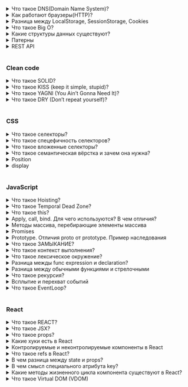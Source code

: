 <details>
  <summary>Что такое DNS(Domain Name System)?</summary>
  <br>
  <p>Это глобальное распределенное хранилище ключей и значений. Сервера по всему миру могут предоставить вам значение по
    ключу, а если им неизвестен ключ, то они попросят помощи у другого сервера.</p>
  <p>Вы или ваш браузер запрашивает значение для ключа www.example.com, и получает в ответ 1.2.3.4.</p>
  <p><i>Источник: <a href='https://habr.com/ru/post/303446/'>habr.com</a></i></p>
</details>

<details>
  <summary>Как работают браузеры(HTTP)?</summary>

  Работа браузера в основном состоит из:
  - Разрешение DNS
  - HTTP-обмен
  - Рендеринг
  - Сброс и повтор
  ### Разрешение DNS
  Этот процесс помогает браузеру узнать, к какому серверу он должен подключиться, когда пользователь вводит URL.
    Браузер связывается с DNS-сервером и обнаруживает, что google.com соответствует набору цифр 216.58.207.110 —
    IP-адресу, к которому может подключиться браузер.
  ### HTTP-обмен
  Как только браузер определит, какой сервер будет обслуживать наш запрос, он установит с ним TCP-соединение и начнет
    HTTP-обмен.
  HTTP — это просто название самого популярного протокола для общения в сети, и браузеры в основном выбирают HTTP при общении с серверами. HTTP-обмен подразумевает, что клиент (наш браузер) отправляет запрос, а сервер присылает ответ.
  ### Рендеринг
  В теле ответа сервер включает представление запрашиваемого документа в соответствии с заголовком Content-Type. В нашем случае тип содержимого был установлен на text/html, поэтому мы ожидаем HTML-разметку в ответе — и именно ее мы и находим в теле документа.
  Это как раз тот момент, где браузер действительно проявляет свои способности. Он считывает и анализирует HTML-код, загружает дополнительные ресурсы, включенные в разметку (например, там могут быть указаны для подгрузки JavaScript-файлы или CSS-документы) и представляет их пользователю как можно скорее.

  Источник: [habr.com](https://habr.com/ru/company/edison/blog/432870/)
</details>

<details>
  <summary>Разница между LocalStorage, SessionStorage, Cookies</summary>
  <br>
  <span>Local Storage (локальное хранилище)</span>
  <ul>
    <li>Хранит данные бессрочно.</li>
    <li>Очищается только с помощью JavaScript или очистки кэша браузера.</li>
    <li>Хранит данные объёмом до 5 МБ, это самый большой объём из трёх вариантов хранилища.</li>
    <li>Не поддерживается старыми браузерами, например, IE 7 и ниже.</li>
    <li>Работает по правилу ограничения домена (same origin policy). То есть сохранённые данные доступны только для
      одного источника.</li>
  </ul>
  <br>
  <span>Session Storage (сессионное хранилище)</span>
  <ul>
    <li>Хранит данные, пока продолжается текущая сессия. Когда пользователь закрывает браузер, данные становятся
      недоступными.</li>
    <li>Используется контекст браузера верхнего уровня, поэтому каждая вкладка браузера хранит уникальные данные.</li>
    <li>Объём данных больше чем в Cookie.</li>
    <li>Не поддерживается старыми браузерами, например, IE 7 и ниже.</li>
  </ul>
  <br>
  <span>Cookie</span>
  <ul>
    <li>Хранит данные, которые можно передавать на сервер через заголовки.</li>
    <li>Локальное и сессионное хранилище доступны только на клиентской стороне.</li>
    <li>Срок хранения устанавливается при создании cookie.</li>
    <li>Объём данных не превышает 4 Кбайт.</li>
    <li>Cookie могут быть защищёнными, в этом случае их содержимое нельзя получить на стороне клиента. Это важно для
      аутентификации при хранении пользовательских токенов.</li>
  </ul>
  <p><i>Источник: <a
        href='https://ru.hexlet.io/blog/posts/lokalnoe-hranilische-vs-sessionnoe-hranilische-vs-cookie'>hexlet.io</a></i>
  </p>
</details>

<details>
  <summary>Что такое Big O?</summary>

Big O нотация нужна для описания сложности алгоритмов. Для этого используется понятие времени.

- O(1)

```javascript
const nums = [1, 2, 3, 4, 5];
const firstNumber = nums[0];
```

O(1) можно прочитать как «сложность порядка 1» (order 1), или «алгоритм выполняется за постоянное/константное время» (constant time).

- O(n)

```javascript
const nums = [1, 2, 3, 4, 5];
let sum = 0;
for (let num of nums) {
  sum += num;
}
```

Используя Big O нотацию: O(n), или «сложность порядка n (order n)». Так же такой тип алгоритмов называют «линейными» или что алгоритм «линейно масштабируется».

- O(n^2)

```javascript
const hasDuplicates = function (num) {
  //loop the list, our O(n) op
  for (let i = 0; i < nums.length; i++) {
    const thisNum = nums[i];
    //loop the list again, the O(n^2) op
    for (let j = 0; j < nums.length; j++) {
      //make sure we're not checking same number
      if (j !== i) {
        const otherNum = nums[j];
        //if there's an equal value, return
        if (otherNum === thisNum) return true;
      }
    }
  }
  //if we're here, no dups
  return false;
};
const nums = [1, 2, 3, 4, 5, 5];
hasDuplicates(nums); //true
```

Мы уже знаем что итерирование массива это O(n). У нас есть вложенный цикл, для каждого элемента мы еще раз итерируем — т.е. O(n^2) или «сложность порядка n квадрат».

Мышление в терминах Big O:

- Получение элемента коллекции это O(1). Будь то получение по индексу в массиве, или по ключу в словаре в нотации Big O это будет O(1)
- Перебор коллекции это O(n)
- Вложенные циклы по той же коллекции это O(n^2)
- Разделяй и властвуй (Divide and Conquer) всегда O(log n)
- Итерации которые используют Divide and Conquer это O(n log n)
</details>

<details>
  <summary>Какие структуры данных существуют?</summary>

Простыми словами, структура данных – это контейнер, который хранит информацию в определенном виде.

## Стек (вызовов) (Stack)

Стек следует принципу LIFO (Last In First Out — последним вошел, первым вышел).

## Очередь (кью) (Queue)

Очередь напоминает стек. Разница состоит в том, что очередь следует принципу FIFO (First In First Out — первым вошел, первым вышел). Когда вы стоите в очереди, первый в ней всегда будет первым.

    Порядок очередности (приоритет).
    Очередь имеет продвинутую версию. Присвойте каждому элементу приоритет, и элементы будут отсортированы соответствующим образом.

## Связный список (связанный, список узлов и ссылок или указателей) (Linked List)

Буквально, связный список — это цепочечная структура данных, где каждый узел состоит из двух частей: данных узла и указателя на следующий узел. Связный список и условный массив являются линейными структурами данных с сериализованным хранилищем. Отличия состоят в следующем:

<table>
  <tbody>
    <tr>
      <th>Критерий</th>
      <th>Массив</th>
      <th>Список</th>
    </tr>
    <tr>
      <td>Выделение памяти</td>
      <td>Статическое, происходит последовательно во время компиляции </td>
      <td>Динамическое, происходит асинхронно во время запуска (выполнения)</td>
    </tr>
    <tr>
      <td>Получение элементов</td>
      <td>Поиск по индексу, высокая скорость</td>
      <td>Поиск по всем узлам очереди, скорость менее высокая</td>
    </tr>
    <tr>
      <td>Добавление/удаление элементов</td>
      <td>В связи с последовательным и статическим распределением памяти скорость ниже</td>
      <td>В связи с динамическим распределением памяти скорость выше</td>
    </tr>
    <tr>
      <td>Структура</td>
      <td>Одно или несколько направлений</td>
      <td>Однонаправленный, двунаправленный или циклический</td>
    </tr>
  </tbody>
</table>

## Коллекция (значений) (Set)
Коллекция (множество) — одна из основных концепций математики: набор хорошо определенных и обособленных объектов. ES6 представил коллекцию, которая имеет некоторое сходство с массивом. Тем не менее, коллекция не допускает включения повторяющихся элементов и не содержит индексов.
## Хеш-таблица (таблица кэширования) (Hash Table)
Хеш-таблица — это структура данных, которая строится по принципу ключ-значение. Из-за высокой скорости поиска значений по ключам, она используется в таких структурах, как Map, Dictionary и Object. Как показано на рисунке, хеш-таблица имеет hash function, преобразующую ключи в список номеров, которые используются как имена (значения) ключей. Время поиска значения по ключу может достигать O(1). Одинаковые ключи должны возвращать одинаковые значения — в этом суть функции хэширования.
## Дерево (Tree)
Древовидная структура — это многослойная (многоуровневая) структура. Это также нелинейная структура, в отличие от массива, стека и очереди. Данная структура очень эффективна в части добавления и поиска элементов. 
## Граф (график) (Graph)
Граф, также известный как сеть (Network), представляет собой коллекцию связанных между собой узлов. Бывает два вида графов — ориентированный и неориентированный, в зависимости от того, имеют ли ссылки направление. Графы используются повсеместно, например, для расчета наилучшего маршрута в навигационных приложениях или для формирования списка рекомендаций в социальных сетях.
Графы могут быть представлены в виде списка или матрицы.
</details>

<details>
  <summary>Патерны</summary>

  Патерны проектирования — проверенный способ для решения проблем.
  
  Порождающие шаблоны (Creational): создание новых объектов.
  - Фабрика (Factory)
  - Синглтон(Singletion)

  Структурные шаблоны(Structural): упорядочивают объекты.
  - Model-View-Сontroller (MVC)
  - Model-View-ViewModel (MVVM):
    MVVM has four main blocks:
      - The View — UI слой где пользователи взаимодействуют с ним,
      - The ViewController — имеет доступ к ViewModel и обрабатывает ввод пользователя,
      - The ViewModel — имеет доступ к модели и обрабатывает бизнес-логику,
      - The Model — источник данных приложения
  - Декоратор(Decorator): расширяет функциональность
  - Фасад (Façade): используйте для создания простого интерфейса (абстрагирует функциональность, как например jQuery).

  Поведенческие (Behavioral): позволяет объектам наблюдать за объектами и быть оповещенными об изменениях.
  - Наблюдатель(Observer)
  - Посредник(Mediator): один объект контролирует сообщение между объектами, поэтому объекты не сообщаются друг с другом на прямую.
  - Команда(Command): инкапсулирует вызов метода в один объект.
</details>

<details>
  <summary>REST API</summary>
  
  REST API позволяет использовать для общения между программами протокол HTTP (зашифрованная версия — HTTPS), с помощью которого мы получаем и отправляем большую часть информации в интернете.

  В API-системе четыре классических метода:
  1. GET — метод чтения информации. GET-запросы всегда только возвращают данные с сервера, и никогда их не меняют и не удаляют. В бухгалтерском приложении GET /invoices вы открываете список всех счетов.
  2. POST — создание новых записей. В нашем приложении POST /invoices используется, когда вы создаете новый счет на оплату.
  3. PUT — редактирование записей. Например, PUT /invoices вы исправляете номер счета, сумму или корректируете реквизиты.
  4. DELETE — удаление записей. В нашем приложении DELETE /invoices удаляет старые счета, которые контрагенты уже оплатили.
  </details>
<br>


### Clean code

<details>
  <summary>Что такое SOLID?</summary>
  
  - Single responsibility (принцип единственной ответственности)
    обозначает, что каждый объект должен иметь одну обязанность и эта обязанность должна быть полностью инкапсулирована в класс. Все его сервисы должны быть направлены исключительно на обеспечение этой обязанности.

  - Open-closed (принцип открытости / закрытости)
    программные сущности (классы, модули, функции и т. п.) должны быть открыты для расширения, но закрыты для изменения. Это означает, что эти сущности могут менять свое поведение без изменения их исходного кода.
    
  - Принцип подстановки Барбары Лисков (Liskov substitution principle / LSP)
    Наследующий класс должен дополнять, а не замещать поведение базового класса.

  - Принцип разделения интерфейса (interface segregation principle / ISP)
    слишком «толстые» интерфейсы необходимо разделять на более маленькие и специфические, чтобы клиенты маленьких интерфейсов знали только о методах, которые необходимы им в работе. В итоге, при изменении метода интерфейса не должны меняться клиенты, которые этот метод не используют.
    
  - Принцип инверсии зависимостей (dependency inversion principle / DIP)
    модули верхних уровней не должны зависеть от модулей нижних уровней, а оба типа модулей должны зависеть от абстракций; сами абстракции не должны зависеть от деталей, а вот детали должны зависеть от абстракций.
    
    Например, мы реализуем хранение документов в веб-приложении. На первый взгляд, кажется логичным добавить зависимость от модулей работы с файловой системой непосредственно в класс, отвечающий за высокоуровневую работу с этими документами. Но в перспективе такая зависимость может создать проблемы — например, нам потребуется хранить данные не только на диске, но и в облаке. Если зависимость внедрена от реализации, то мы столкнёмся с необходимостью её переработки. Если же зависимость выведена на уровень абстракции (интерфейса), то нам будет достаточно реализовать функционал работы с облаком, соответствующий ранее созданному интерфейсу работы с файлами.

  Источник: [web-creator.ru](https://web-creator.ru/articles/solid)
</details>

<details>
  <summary>Что такое KISS (keep it simple, stupid)?</summary>

  KISS — это принцип проектирования и программирования, при котором простота системы декларируется в качестве основной цели или ценности. 

  В программировании следование принципу KISS можно описать так:

  - не имеет смысла беспредельно увеличивать уровень абстракции, надо уметь вовремя остановиться;
  - бессмысленно закладывать в проект избыточные функции «про запас», которые может быть когда-нибудь кому-либо понадобятся (тут скорее правильнее подход согласно принципу YAGNI);
  - не стоит подключать огромную библиотеку, если вам от неё нужна лишь пара функций;
  - декомпозиция чего-то сложного на простые составляющие — это архитектурно верный подход (тут KISS перекликается с DRY);
  - абсолютная математическая точность или предельная детализация нужны не всегда — большинство систем создаются не для запуска космических шаттлов, данные можно и нужно обрабатывать с той точностью, которая достаточна для качественного решения задачи, а детализацию выдавать в нужном пользователю объёме, а не в максимально возможном объёме.

  Источник: [web-creator.ru](https://web-creator.ru/articles/kiss)
</details>

<details>
  <summary>Что такое YAGNI (You Ain’t Gonna Need It)?</summary>

  Если упрощенно, то следование данному принципу заключается в том, что возможности, которые не описаны в требованиях к системе, просто не должны реализовываться.

  Источник: [web-creator.ru](https://web-creator.ru/articles/yagni)
</details>

<details>
  <summary>Что такое DRY (Don’t repeat yourself)?</summary>

  Не повторяйте написанный код!

  Источник: [web-creator.ru](https://web-creator.ru/articles/yagni)
</details>
<br>

### CSS

<details>
  <summary>Что такое селекторы?</summary>
  <br>
  <p>Селектор определяет, к какому элементу применять то или иное CSS-правило.</p>
  <span>Основных видов селекторов всего несколько:</span>
  <ul>
    <li>* – любые элементы.</li>
    <li>div – элементы с таким тегом.</li>
    <li>#id – элемент с данным id.</li>
    <li>.class – элементы с таким классом.</li>
    <li>[name="value"] – селекторы на атрибут</li>
    <li>:visited – «псевдоклассы», остальные разные условия на элемент</li>
  </ul>
  <br>
  <p><i>Источник: <a href='https://learn.javascript.ru/css-selectors'>javascript.ru</a></i></p>
</details>

<details>
  <summary>Что такое спецефичность селекторов?</summary>
  <br>
  <p>Специфичность - это способ, с помощью которого браузеры определяют, какие значения свойств CSS наиболее
    соответствуют элементу и, следовательно, будут применены.</p>
  <span>Спецефичность селекторов:</span>
  <table>
    <tbody>
      <tr>
        <td>Селектор тега:</td>
        <td>1</td>
      </tr>
      <tr>
        <td>Селектор класса:</td>
        <td>10</td>
      </tr>
      <tr>
        <td>Селектор ID:</td>
        <td>100</td>
      </tr>
      <tr>
        <td>Inline-стиль:</td>
        <td>1000</td>
      </tr>
    </tbody>
  </table>
  <p><i>Источник: <a href='https://developer.mozilla.org/ru/docs/Web/CSS/Specificity'>developer.mozilla.org</a></i></p>
</details>

<details>
  <summary>Что такое вложенные селекторы?</summary>
  <br>
  <p>В HTML можно вписать одни теги в другие. В CSS мы можем выбирать те теги, которые вложены в какой-либо тег. Для
    этого используется конструкция вложенных селекторов (A B). Например, мы можем задать стили для всех em, которые
    находятся в тегах div.</p>
  <code>
    #example em {
      color: #cc4d4d;
    }
  </code>
  <p><i>Источник: <a href='https://developer.mozilla.org/ru/docs/Web/CSS/Specificity'>developer.mozilla.org</a></i></p>
</details>

<details>
  <summary>Что такое семантическая вёрстка и зачем она нужна?</summary>
  <br>
  <ul>
    <li>Чтобы сделать сайт доступным. Зрячие пользователи могут без проблем с первого взгляда понять, где какая часть
      страницы находится — где заголовок, списки или изображения. Для незрячих или плохо видящих основной инструмент для
      просмотра сайтов не браузер, который отрисовывает страницу, а скринридер, который читает текст со страницы вслух.
    </li>
    <li>Чтобы сайт был выше в поисковиках. Наличие семантической разметки страниц помогает поисковым ботам лучше
      понимать, что находится на странице, и в зависимости от этого ранжировать сайты в поисковой выдаче.</li>
    <li>Tags: article, section, aside, nav, header, main, footer, h1-h6, ul...</li>
</details>

<details>
  <summary>Position</summary>
  <ul>
    <li>
      <span>static</span>
      <p>static ещё называют не позиционированным(отпозиционированы статически, то есть никак).</p>>
    </li>
    <li>
      <span>relative</span>
      <p>Относительное позиционирование сдвигает элемент относительно его обычного положения.</p>>
    </li>
    <li>
      <span>absolute</span>
      <p>Абсолютное позиционирование делает две вещи: Элемент исчезает с того места, где он должен быть и позиционируется заново и Координаты top/bottom/left/right для нового местоположения отсчитываются от ближайшего позиционированного родителя.</p>>
    </li>
    <li>
      <span>fixed</span>
      <p>Позиционирует объект точно так же, как absolute, но относительно window.</p>>
      <p>Когда страницу прокручивают, фиксированный элемент остаётся на своём месте и не прокручивается вместе со страницей.</p>
    </li>
    <li>
      <span>sticky </span>
      <p>sticky может перемещаться только в пределах контейнера, в котором находится.</p>>
    </li>
  </ul>
</details>

<details>
  <summary>display</summary>
  <ul>
    <li>
      <span>none</span>
      <p>Элемент не показывается, вообще. Как будто его и нет.</p>
    </li>
    <li>
      <span>block</span>
      <p>Блочные элементы располагаются один над другим, вертикально (если нет особых свойств позиционирования, например float).</p>
      <p>Блок стремится расшириться на всю доступную ширину. Можно указать ширину и высоту явно.</p>
    </li>
    <li>
      <span>inline</span>
      <p>Блочные элементы располагаются один над другим, вертикально (если нет особых свойств позиционирования, например float).
      </p>
      <p>Блок стремится расшириться на всю доступную ширину. Можно указать ширину и высоту явно.</p>
    </li>
    <li>
      <span>inline-block</span>
      <p>Это значение – означает элемент, который продолжает находиться в строке (inline), но при этом может иметь важные свойства блока.</p>
    </li>
    <li>
      <span>table-*</span>
      <p>Современные браузеры (IE8+) позволяют описывать таблицу любыми элементами, если поставить им соответствующие значения display.</p>
    </li>
    <li>
      <span>flex</span>
    </li>
    <li>
      <span>grid</span>
    </li>
  </ul>
</details>
<br>

### JavaScript

<details>
  <summary>Что такое Hoisting?</summary>
  <br>
  <p>Поднятие или hoisting — это механизм в JavaScript, в котором переменные и объявления функций, передвигаются вверх своей области видимости перед тем, как код будет выполнен.</p>
  <p>JavaScript сначала объявляет, а уже затем инициализирует наши переменные.</p>
  <ul>
    <li>
      <span>var</span>
      <p>Областью видимости переменной, объявленной через var, является её настоящий контекст выполнения.</p>

  ```javascript
    console.log(hoist); // Вывод: undefined
    var hoist = 'The variable has been hoisted.';
    function hoist() {
      console.log(message);
      message='Hoisting is all the rage!'
    }
    hoist(); // Вывод: undefined
  ```
  </li>
  <li>
    <span>let</span>
    <p>Переменные объявленные через let заключены в область видимости блока, а не функции.</p>
    <p>Вкратце, это просто говорит о том, что область видимости переменной привязана к блоку, в котором она объявлена, а не к функции в которой она объявлена.</p>
  
  ```javascript
    console.log(hoist); // Вывод: ReferenceError: hoist is not defined
    ...
    let hoist = 'The variable has been hoisted.';
  ```
  </li>
  <li>
    <span>const</span>
    <p>Const была представлена в es6 для того, чтобы можно было сделать неизменные переменные.</p>
  </li>
  <p>Переменные объявленные с let и const остаются неинициализированными в начале выполнения, в то время как переменные объявленные с var инициализируются со значением undefined.</p>
  <br>
  <b>Поднятие функций</b>
  <span>Объявленные функции</span>
  <p>Такие функции полностью поднимаются вверх кода.</p>

  ```javascript
    hoisted(); // Вывод: "This function has been hoisted."
    function hoisted() {
      console.log('This function has been hoisted.');
    };
  ```
  <p>Функциональные выражения, однако, не поднимаются.</p>
  <code>

  ```javascript
  expression(); //Вывод: "TypeError: expression is not a function
  var expression = function() {
    console.log('Will this work?');
  };
  ```

  </code>
  <p>1. Используя es5 переменную var, попытки использования необъявленных переменных приведут к тому, что переменной будет назначено значение undefined при «поднятии».</p>
  <p>2. Используя переменные es6 let и const, использование переменных приведет к Reference Error, потому что переменная останется неинициализированной при выполнении.</p>
  <p><i>Источник: <a href='https://medium.com/@stasonmars/%D1%80%D0%B0%D0%B7%D0%B1%D0%B8%D1%80%D0%B0%D0%B5%D0%BC%D1%81%D1%8F-%D1%81-%D0%BF%D0%BE%D0%B4%D0%BD%D1%8F%D1%82%D0%B8%D0%B5%D0%BC-hoisting-%D0%B2-javascript-7d2d27bc51f1'>medium.com</a></i></p>
</details>

<details>
  <summary>Что такое Temporal Dead Zone?</summary>

  Термин, описывающий состояние, в котором переменные недоступны.
  
</details>

<details>
  <br>
  <summary>Что такое this?</summary>
  <p>This — это ключевое слово, используемое в JavaScript, которое имеет особое значение, зависящее от контекста в котором оно применяется.</p>
  <h3>Ситуации, когда this указывает на объект window</h3>
  <p>Если вы попытаетесь обратиться к ключевому слову this в глобальной области видимости, оно будет привязано к глобальному контексту, то есть — к объекту window в браузере.</p>
  <h3>Использование this внутри объекта</h3>
  <p>Когда this используется внутри объекта, это ключевое слово ссылается на сам объект. Рассмотрим пример. Предположим, вы создали объект dog с методами и обратились в одном из его методов к this. Когда this используется внутри этого метода, это ключевое слово олицетворяет объект dog.</p>
  <h3>This и вложенные объекты</h3>
  <p>Применение this во вложенных объектах может создать некоторую путаницу. В подобных ситуациях стоит помнить о том, что ключевое слово this относиться к тому объекту, в методе которого оно используется. </p>
  <h3>Особенности стрелочных функций</h3>
  <p>Стрелочные функции ведут себя не так, как обычные функции. Вспомните: при обращении к this в методе объекта, этому ключевому слову соответствует объект, которому принадлежит метод. Однако это не относится к стрелочным функциям. Вместо этого, this в таких функциях относится к глобальному контексту (к объекту window).</p>
  <p><i>Источник: <a href='https://habr.com/ru/company/ruvds/blog/419371/'>habr.com</a></i></p>
</details>

<details>
<summary>Apply, call, bind. Для чего используются? В чем отличия?</summary>

- _call_

Метод call() вызывает функцию с указанным значением this и индивидуально предоставленными аргументами. Вы можете присваивать различные объекты this при вызове существующей функции. this ссылается на текущий объект, вызвавший объект. С помощью call вы можете написать метод один раз, а затем наследовать его в других объектах, без необходимости переписывать метод для каждого нового объекта.

```javascript
function showFullName() {
  alert(this.firstName + " " + this.lastName);
}

const user = {
  firstName: "Василий",
  lastName: "Петров",
};

// функция вызовется с this=user
showFullName.call(user); // "Василий Петров"
```

- _apply_

Метод apply() вызывает функцию с указанным значением this и аргументами, предоставленными в виде массива (либо массивоподобного объекта). Вы можете присваивать различные объекты this при вызове существующей функции. this ссылается на текущий объект, вызывающий объект. С помощью apply() вы можете написать метод один раз, а затем наследовать его в других объектах без необходимости переписывать метод для каждого нового объекта.

```javascript
//эти две строчки сработают одинаково:
showFullName.call(user, "firstName", "surname");
showFullName.apply(user, ["firstName", "surname"]);
```

```javascript
var arr = [];
arr.push(1);
arr.push(5);
arr.push(2);

// получить максимум из элементов arr
alert(Math.max.apply(null, arr)); // 5
```

Преимущество apply() перед call() отчётливо видно, когда мы формируем массив аргументов динамически.

- _bind_

Метод bind() создаёт новую функцию, которая при вызове устанавливает в качестве контекста выполнения this предоставленное значение. В метод также передаётся набор аргументов, которые будут установлены перед переданными в привязанную функцию аргументами при её вызове.

```javascript
// Пример потери контекста
var user = {
  firstName: "Вася",
  sayHi: function () {
    alert(this.firstName);
  },
};

setTimeout(user.sayHi, 1000); // undefined (не Вася!)
```

```javascript
// привязка контекста
var user = {
  firstName: "Вася",
  sayHi: function () {
    alert(this.firstName);
  },
};

setTimeout(user.sayHi.bind(user), 1000); // Вася
```

Вызов bind часто используют для привязки функции к контексту, чтобы затем присвоить её в обычную переменную и вызывать уже без явного указания объекта.

- фундаментальное различие между этими методами заключается в том, что функция call() принимает список аргументов, в то время, как функция apply() - одиночный массив аргументов. Методы call/apply вызывают функцию с заданным контекстом и аргументами. А bind не вызывает функцию. Он только возвращает «обёртку», которую мы можем вызвать позже, и которая передаст вызов в исходную функцию, с привязанным контекстом.

Подробнее:

https://learn.javascript.ru/call-apply

https://learn.javascript.ru/bind

</details>

<details>
  <summary>Методы массива, перебирающие элементы массива</summary>

- _forEach_
  Метод «Array.prototype.forEach(callback[, thisArg])» используется для перебора массива.
  Он для каждого элемента массива вызывает функцию callback.
  Этой функции он передаёт три параметра callback(item, i, arr):

item – очередной элемент массива.

i – его номер.

arr – массив, который перебирается.

Например:

```javascript
let arr = ["Яблоко", "Апельсин", "Груша"];

arr.forEach(function (item, i, arr) {
  alert(i + ": " + item + " (массив:" + arr + ")");
});
```

Второй, необязательный аргумент forEach позволяет указать контекст this для callback.
Метод forEach ничего не возвращает, его используют только для перебора, как более «элегантный» вариант, чем обычный цикл for.

- _filter_
  Метод «Array.prototype.filter(callback[, thisArg])» используется для фильтрации массива через функцию.
  Он создаёт новый массив, в который войдут только те элементы arr, для которых вызов callback(item, i, arr) возвратит true.

Например:

```javascript
let arr = [1, -1, 2, -2, 3];

let positiveArr = arr.filter(function (number) {
  return number > 0;
});

alert(positiveArr); // 1,2,3
```

- _map_
  Метод «Array.prototype.map(callback[, thisArg])» используется для трансформации массива.
  Он создаёт новый массив, который будет состоять из результатов вызова callback(item, i, arr) для каждого элемента arr.

Например:

```javascript
let names = ["HTML", "CSS", "JavaScript"];

let nameLengths = names.map(function (name) {
  return name.length;
});

// получили массив с длинами
alert(nameLengths); // 4,3,10
```

- _every/some_

Эти методы используются для проверки массива.

Метод «Array.prototype.every(callback[, thisArg])» возвращает true, если вызов callback вернёт true для каждого элемента arr.
Метод «Array.prototype.some(callback[, thisArg])» возвращает true, если вызов callback вернёт true для какого-нибудь элемента arr.

```javascript
let arr = [1, -1, 2, -2, 3];

function isPositive(number) {
  return number > 0;
}

alert(arr.every(isPositive)); // false, не все положительные
alert(arr.some(isPositive)); // true, есть хоть одно положительное
```

- _reduce/reduceRight_

Метод «Array.prototype.reduce(callback[, initialValue])» используется для последовательной обработки каждого элемента массива с сохранением промежуточного результата.
Метод reduce используется для вычисления на основе массива какого-либо единого значения, иначе говорят «для свёртки массива». Чуть далее мы разберём пример для вычисления суммы.
Он применяет функцию callback по очереди к каждому элементу массива слева направо, сохраняя при этом промежуточный результат.

Аргументы функции callback(previousValue, currentItem, index, arr):

previousValue – последний результат вызова функции, он же «промежуточный результат».
currentItem – текущий элемент массива, элементы перебираются по очереди слева-направо.

index – номер текущего элемента.

arr – обрабатываемый массив.

Кроме callback, методу можно передать «начальное значение» – аргумент initialValue. Если он есть, то на первом вызове значение previousValue будет равно initialValue, а если у reduce нет второго аргумента, то оно равно первому элементу массива, а перебор начинается со второго.

Пример:

```javascript
let arr = [1, 2, 3, 4, 5];

// для каждого элемента массива запустить функцию,
// промежуточный результат передавать первым аргументом далее
let result = arr.reduce(function (sum, current) {
  return sum + current;
}, 0);

alert(result); // 15
```

При первом запуске sum – исходное значение, с которого начинаются вычисления, равно нулю (второй аргумент reduce).
Сначала анонимная функция вызывается с этим начальным значением и первым элементом массива, результат запоминается и передаётся в следующий вызов, уже со вторым аргументом массива, затем новое значение участвует в вычислениях с третьим аргументом и так далее.

Подробнее:

https://learn.javascript.ru/array-iteration

https://developer.mozilla.org/ru/docs/Web/JavaScript/Reference/Global_Objects/Array/forEach

https://developer.mozilla.org/ru/docs/Web/JavaScript/Reference/Global_Objects/Array/filter

https://developer.mozilla.org/ru/docs/Web/JavaScript/Reference/Global_Objects/Array/map

https://developer.mozilla.org/ru/docs/Web/JavaScript/Reference/Global_Objects/Array/every

https://developer.mozilla.org/ru/docs/Web/JavaScript/Reference/Global_Objects/Array/some

https://developer.mozilla.org/ru/docs/Web/JavaScript/Reference/Global_Objects/Array/Reduce

</details>

<details>
  <summary>Promises</summary>

Для того чтобы поиграться с запросами, можно использовать открытый API http://jsonplaceholder.typicode.com/

Объект Promise (обещание) используется для отложенных и асинхронных вычислений. Promise может находиться в трёх состояниях:

- ожидание (pending): начальное состояние, не выполнено и не отклонено.
- выполнено (fulfilled): операция завершена успешно.
- отклонено (rejected): операция завершена с ошибкой.

```javascript
// Создаётся объект promise
let promise = new Promise((resolve, reject) => {
  setTimeout(() => {
    // переведёт промис в состояние fulfilled с результатом "result"
    resolve("result");
  }, 1000);
});

// promise.then навешивает обработчики на успешный результат или ошибку
promise.then(
  (result) => {
    // первая функция-обработчик - запустится при вызове resolve
    alert("Fulfilled: " + result); // result - аргумент resolve
  },
  (error) => {
    // вторая функция - запустится при вызове reject
    alert("Rejected: " + error); // error - аргумент reject
  }
);
```

https://learn.javascript.ru/promise
https://developer.mozilla.org/ru/docs/Web/JavaScript/Reference/Global_Objects/Promise

</details>

<details>
  <summary>Prototype. Отличия proto от prototype. Пример наследования</summary>
  
Объекты в JavaScript можно организовать в цепочки так, чтобы свойство, не найденное в одном объекте, автоматически искалось бы в другом.
Связующим звеном выступает специальное свойство __proto__.
Если один объект имеет специальную ссылку __proto__ на другой объект, то при чтении свойства из него, если свойство отсутствует в самом объекте, оно ищется в объекте __proto__.
```javascript
var animal = {
  eats: true
};
var rabbit = {
  jumps: true
};

rabbit.**proto** = animal;

// в rabbit можно найти оба свойства
console.log( rabbit.jumps ); // true
console.log( rabbit.eats ); // true
```
Объект, на который указывает ссылка __proto__, называется «прототипом». В данном случае получилось, что animal является прототипом для rabbit.
У объекта, который является __proto__, может быть свой __proto__, у того – свой, и так далее. При этом свойства будут искаться по цепочке.
__proto__ не работает в IE10.
К счастью, в JavaScript с древнейших времён существует альтернативный, встроенный в язык и полностью кросс-браузерный способ.
Чтобы новым объектам автоматически ставить прототип, конструктору ставится свойство prototype.
При создании объекта через new, в его прототип __proto__ записывается ссылка из prototype функции-конструктора.

Например, код ниже полностью аналогичен предыдущему, но работает всегда и везде:

```javascript
let animal = {
  eats: true
};

function Rabbit(name) {
  this.name = name;
}

Rabbit.prototype = animal;

let rabbit = new Rabbit("Кроль"); //  rabbit.__proto__ == animal

alert( rabbit.eats ); // true
```

Установка Rabbit.prototype = animal буквально говорит интерпретатору следующее: "При создании объекта через new Rabbit запиши ему **proto** = animal".
Свойство prototype имеет смысл только у конструктора
Свойство с именем prototype можно указать на любом объекте, но особый смысл оно имеет, лишь если назначено функции-конструктору.
Само по себе, без вызова оператора new, оно вообще ничего не делает, его единственное назначение – указывать **proto** для новых объектов.

Пример наследования:

```javascript
// 1. Конструктор Animal
function Animal(name) {
  this.name = name;
  this.speed = 0;
}

// 1.1. Методы -- в прототип

Animal.prototype.stop = function () {
  this.speed = 0;
  alert(this.name + " стоит");
};

Animal.prototype.run = function (speed) {
  this.speed += speed;
  alert(this.name + " бежит, скорость " + this.speed);
};

// 2. Конструктор Rabbit
function Rabbit(name) {
  this.name = name;
  this.speed = 0;
  1;
}

// 2.1. Наследование
Rabbit.prototype = Object.create(Animal.prototype);
Rabbit.prototype.constructor = Rabbit;

// 2.2. Методы Rabbit
Rabbit.prototype.jump = function () {
  this.speed++;
  alert(this.name + " прыгает, скорость " + this.speed);
};
```

Подробнее:

http://learn.javascript.ru/class-inheritance

http://learn.javascript.ru/prototype

http://learn.javascript.ru/new-prototype

</details>

<details>
  <summary>Что такое ЗАМЫКАНИЕ?</summary>
  <br>
  <p>Замыкание это функция у которой есть доступ к своей внешней функции по области видимости, даже после того, как внешняя функция прекратилась. Это говорит о том, что замыкание может запоминать и получать доступ к переменным, и аргументам своей внешней функции, даже после того, как та прекратит выполнение.</p>
  <code>

    function getCounter() {
      let counter = 0;
      return function() {
        return counter++;
      }
    }
    let count = getCounter();
    console.log(count());  // 0
    console.log(count());  // 1
    console.log(count());  // 2

  </code>
  <p>Мы храним анонимную внутреннюю функцию, возвращенную функцией getCounter в переменной count. Так как функция сount теперь замыкание, она может получать доступ к переменной counter в функции getCounter, даже после того, как та завершится.</p>
  <p>Но обратите внимание, что значение counter не сбрасывается до 0 при каждом вызове count, как вроде бы она должна делать.
  </p>
  <p>Так происходит, потому что при каждом вызове count(), создаётся новая область видимости, но есть только одна область видимости, созданная для getCounter, так как переменная counter объявлена в области видимости getCounter(), она увеличится при каждом вызове функции count, вместо того, чтобы сброситься до 0.</p>
  <p><i>Источник: <a href='https://medium.com/@stasonmars/%D0%BF%D0%BE%D0%BD%D0%B8%D0%BC%D0%B0%D0%B5%D0%BC-%D0%B7%D0%B0%D0%BC%D1%8B%D0%BA%D0%B0%D0%BD%D0%B8%D1%8F-%D0%B2-javascript-%D1%80%D0%B0%D0%B7-%D0%B8-%D0%BD%D0%B0%D0%B2%D1%81%D0%B5%D0%B3%D0%B4%D0%B0-c211805b6898'>medium.com</a></i></p>
</details>

<details>
  <summary>Что такое контекст выполнения?</summary>
  <br>
  <p>Это абстрактная среда, в которой JavaScript код оценивается и выполняется. Когда выполняется “глобальный” код, он выполняется внутри глобального контекста выполнения, а код функции выполняется внутри контекста выполнения функции.</p>
  <img src="https://miro.medium.com/max/875/1*huMb5-_MmM8zkFVnchsjbg.png" alt="">
  <p>Во время выполнения этого кода, движок JavaScript создаёт глобальный контекст вызова, для того, чтобы выполнить глобальный код и когда он доходит до вызова функции first(), он создаёт новый контекст выполнения для этой функции и ставит её на вершину стека вызовов.</p>
  <p>Когда функция first() завершится, её стек выполнения удалится и начнется выполнение кода ниже. Так что оставшийся код в глобальной области видимости будет выполнен.</p>
  <p><i>Источник: <a href='https://medium.com/@stasonmars/%D0%BF%D0%BE%D0%BD%D0%B8%D0%BC%D0%B0%D0%B5%D0%BC-%D0%B7%D0%B0%D0%BC%D1%8B%D0%BA%D0%B0%D0%BD%D0%B8%D1%8F-%D0%B2-javascript-%D1%80%D0%B0%D0%B7-%D0%B8-%D0%BD%D0%B0%D0%B2%D1%81%D0%B5%D0%B3%D0%B4%D0%B0-c211805b6898'>medium.com</a></i></p>
</details>

<details>
  <summary>Что такое лексическое окружение?</summary>
  <br>
  <p>Каждый раз, когда движок JavaScript создаёт контекст выполнения, чтобы выполнить функцию или глобальный код, он также создаёт новое лексическое окружение, чтобы хранить переменную определенную в этой функции во время её выполнения.
  </p>
  <p>Лексическое окружение это структура данных, которая хранит информацию по идентификаторам переменных. Тут идентификатор обозначает имя переменных/функций, а переменная настоящий объект[включая тип функции] или примитивное значение.</p>
  <span>У лексического окружения есть два компонента: (1) запись в окружении и (2) отсылка к внешнему окружению.</span>
  <ul>
    <li>Запись в окружении(environment record) это место хранятся объявления переменной или функции.</li>
    <li>Отсылка к внешнему окружению (reference to the outer environment) означает то, что у него есть доступ к внешнему (родительскому) лексическому окружению. Этот компонент самый важный для понимания того, как работают замыкания.</li>
  </ul>
  <p><b>Обратите внимание</b> — когда функция выполняется, её контекст выполнения удаляется из стека, но её лексическое окружение может или не может быть удалено из памяти, в зависимости от того, ссылается ли на это лексическое окружение другое лексическое окружение.</p>
  <p><i>Источник: <a href='https://medium.com/@stasonmars/%D0%BF%D0%BE%D0%BD%D0%B8%D0%BC%D0%B0%D0%B5%D0%BC-%D0%B7%D0%B0%D0%BC%D1%8B%D0%BA%D0%B0%D0%BD%D0%B8%D1%8F-%D0%B2-javascript-%D1%80%D0%B0%D0%B7-%D0%B8-%D0%BD%D0%B0%D0%B2%D1%81%D0%B5%D0%B3%D0%B4%D0%B0-c211805b6898'>medium.com</a></i></p>
</details>

<details>
  <summary>Разница межды func expression и declaration?</summary>
  <p>Function Declaration - функция, объявленная в основном потоке кода.</p>
  <p>Function Expression - объявление функции в контексте какого-либо выражения, например присваивания.</p>

```javascript
    // Function Declaration
    sayHi("Вася"); // Привет, Вася

    function sayHi(name) {
      console.log( "Привет, " + name );
    }

    // Function Expression
    sayHi("Вася"); // ошибка!

    var sayHi = function(name) {
      console.log( "Привет, " + name );
    }
```

  <p>Основное отличие между ними: функции, объявленные как Function Declaration, создаются интерпретатором до выполнения кода.</p>
  <p>Это из-за того, что JavaScript перед запуском кода ищет в нём Function Declaration (их легко найти: они не являются частью выражений и начинаются со слова function) и обрабатывает их. А Function Expression создаются в процессе выполнения выражения, в котором созданы, в данном случае – функция будет создана при операции присваивания sayHi = function...</p>
</details>

<details>
  <summary>Разница между обычными функциями и стрелочными</summary>
  <br>
  <ul>
    <li>
      <h3>this</h3>
      <p>Обыкновенные функции</p>
      <p>Внутри обыкновенной функции значение this динамическое (в зависимости от контекста исполнения).</p>
      <p>Динамический контекст означает, что значение this зависит от того как была вызвана функция. В JS существует 4е способа как ты можешь вызвать функцию.</p>
      <ul>
        <li>Во время обычного выполнения значение this эквивалентно глобальному объекту window.</li>
        <li>Во время выполнения функции объекта значением this является объект, у которого был вызван метод.</li>
        <li>Косвенный вызов используя myFunc.call(thisVal, arg1, ..., argN) или myFunc.apply(thisVal, [arg1, ..., argN]), значение this эквивалентно первому аргументу.</li>
        <li>Вызов с помощью конструктора используя ключевое слово new, значение this эквивалентно новосозданной сущности.</li>
      </ul>
      <p>Стрелочные функции</p>
      <p>Не имеет значения как она была вызвана, значение this внутри стрелочной функции всегда эквивалентно значения this внешней функции. Функция не создает собственный контекст исполнения, она использует внешний.</p>
    </li>
    <li>
      <h3>Конструкторы</h3>
      <p>Обыкновенные функции</p>
      <p>Обычная функция может легко создавать объекты, через конструктор new.</p>
      <p>Стрелочные функции</p>
      <p>Как следствие того, что стрелочные функции не имеют собственного this они не могут быть использованы для создания объектов.Если ты попытаешься вызвать стрелочную функцию с использованием ключевого слова new, JS кинет TypeError.</p>
    </li>
    <li>
      <h3>Объект arguments</h3>
      <p>Обыкновенные функции</p>
      <p>Внутри тела обыкновенной функции, существует специальный массив arguments содержащий список аргументов с которым функция была вызвана.</p>
      <code>

        function myFunction() {
          console.log(arguments);
        }

        myFunction('a', 'b'); // { 0: 'a', 1: 'b'}

  </code>
      <p>Стрелочные функции</p>
      <p>В стрелочных функциях отсутствует специальное слово arguments.Опять, точно так же, как и со значение this массив arguments для стрелочных функций будет браться из внешней функции.</p>
      <code>

        function myRegularFunction() {
          const myArrowFunction = () => {
            console.log(arguments);
          }
          myArrowFunction('c', 'd');
        }

        myRegularFunction('a', 'b'); // { 0: 'a', 1: 'b' }

  </code>
    </li>
    <li>
      <h3>Неявный return</h3>
      <p>Обыкновенные функции</p>
      <p>Только использование выражения return возвращает результат выполнения функции.</p>
      <p>Стрелочные функции</p>
      <p>Если стрелочная функция содержит в теле одну инструкцию, и ты опустил фигурные скобки, тогда выражение будет возвращено автоматически.</p>
    </li>
    <li>
      <h3>Методы</h3>
      <p>Можно использовать стрелочные функции как методы, внутри класса.</p>
    </li>
  </ul>
  <p>Значение this внутри обыкновенной функции динамически зависит от контекста вызова. Собственный this внутри стрелочной функции отсутствует и она ссылается на this внешней функции. Массив arguments внутри обыкновенной функции содержит список аргументов функции. Стрелочная функция, не имеет массива arguments (но ты можешь использовать деструктуризацию, для иммитации аналога ...args).Если в стрелочной функции содержится одна инструкция, то ты можешь использовать неявный return, даже без использования ключевого слова return. Последнее в списке, но не по важности - ты можешь использовать синтаксис стрелочных функций для внутри класса. При этом в качестве this будет выступать объект класса.</p>
  <p><i>Источник: <a href='https://vc.ru/dev/133379-5-otlichiy-mezhdu-obychnymi-i-strelochnymi-funkciyami'>vc.ru</a></i></p>
</details>

<details>
  <summary>Что такое рекурсия?</summary>

Рекурсия – это термин в программировании, означающий вызов функцией самой себя. Рекурсивные функции могут быть использованы для элегантного решения определённых задач.

Когда функция вызывает саму себя, это называется шагом рекурсии. База рекурсии – это такие аргументы функции, которые делают задачу настолько простой, что решение не требует дальнейших вложенных вызовов.

Рассмотрим два способа её реализации.

Итеративный способ: цикл for:

```javascript
function pow(x, n) {
  let result = 1;

  // умножаем result на x n раз в цикле
  for (let i = 0; i < n; i++) {
    result *= x;
  }

  return result;
}

alert(pow(2, 3)); // 8
```

Рекурсивный способ: упрощение задачи и вызов функцией самой себя:

```javascript
function pow(x, n) {
  if (n == 1) {
    return x;
  } else {
    return x * pow(x, n - 1);
  }
}

alert(pow(2, 3)); // 8
```

</details>

<details>
  <summary>Всплытие и перехват событий</summary>

Основной принцип всплытия:

При наступлении события обработчики сначала срабатывают на самом вложенном элементе, затем на его родителе, затем выше и так далее, вверх по цепочке вложенности.

![](https://learn.javascript.ru/article/event-bubbling/event-order-bubbling.png)

Самый глубокий элемент, который вызывает событие, называется «целевым» или «исходным» элементом и доступен как `event.target`.

Для остановки всплытия нужно вызвать метод `event.stopPropagation()`.

`stopPropagation` препятствует продвижению события дальше, но на текущем элементе все обработчики отработают.

Для того, чтобы не только предотвратить всплытие, но и останавить обработку событий на текущем элементе используется метод `event.stopImmediatePropagation()`

В современном стандарте, кроме "всплытия" событий, предусмотрено ещё и "погружение" (или "захват").

![](https://mdn.mozillademos.org/files/14075/bubbling-capturing.png)

Откройте данный пример: 

[исходный код](https://github.com/mdn/learning-area/blob/master/javascript/building-blocks/events/show-video-box.html)

[пример](http://mdn.github.io/learning-area/javascript/building-blocks/events/show-video-box.html)

```javascript
video.onclick = function(e) {
  e.stopPropagation();
  video.play();
};
```
Подробнее:

[developer.mozilla.org](https://developer.mozilla.org/ru/docs/Learn/JavaScript/Building_blocks/%D0%A1%D0%BE%D0%B1%D1%8B%D1%82%D0%B8%D1%8F#%D0%92%D1%81%D0%BF%D0%BB%D1%8B%D1%82%D0%B8%D0%B5_%D0%B8_%D0%BF%D0%B5%D1%80%D0%B5%D1%85%D0%B2%D0%B0%D1%82_%D1%81%D0%BE%D0%B1%D1%8B%D1%82%D0%B8%D0%B9)

https://learn.javascript.ru/event-bubbling
</details>

<details>
  <summary>Что такое EventLoop?</summary>

  ![](https://joprblob.azureedge.net/site/blog/8e147efe-422d-42c3-bb51-61ca50d660dc/event.png)

</details>

<br>

### React

<details>
  <summary>Что такое REACT?</summary>

  React — это JavaScript-библиотека для создания пользовательских интерфейсов. Основывается на идее декларативного программирования(состоит в описании конечного результата).
</details>

<details>
  <summary>Что такое JSX?</summary>

JSX расшифровывается как Java Script XML.
Это просто расширение для JavaScript, которое позволяет писать код, подобный XML, для простоты и элегантности, а затем вы транспилируете JSX через babel или ts в чистые вызовы функций JavaScript с помощью React.createElement.

</details>

<details>
  <summary>Что такое props?</summary>

Сокращенно от Properties. Входящие свойства в компонент. Они только для чтения и
их нельзя менять. Всегда идут от родителя к ребенку.

</details>

<details>
  <summary>Какие хуки есть в React</summary>
    Хуки:
    
    - useState;
    - useEffect;
    - useContext;
    - useReducer;
    - useMemo;
    - useCallback;
    - useRef;
    - useLayoutEffect;

</details>


<details>
  <summary>Контролируемые и неконтролируемые компоненты в React</summary>

## Неуправляемые компоненты

Они запоминают всё, что вы печатали. Затем вы можете получить их значение, используя ref.
Например, в обработчике onClick:

```javascript
  class Form extends Component {
    handleSubmitClick = () => {
      const name = this._name.value;
      // do something with `name`
    }
    render() {
      return (
        <div>
          <input type="text" ref={input => this._name = input} />
          <button onClick={this.handleSubmitClick}>Sign up</button>
        </div>
      );
    }
  }
```

Другими словами, вам необходимо «вытащить» значения из поля, когда вам это нужно. Это можно сделать при отправке формы.

Это самый простой способ реализации форм. Конечно, должны быть веские основания для его использования, а именно: самые простейшие формы либо во время изучения React.
Однако этот способ не такой гибкий, поэтому давайте лучше посмотрим на управляемые компоненты.

## Управляемые компоненты

Управляемый компонент принимает свое текущее значение в качестве пропсов, а также коллбэк для изменения этого значения. Вы можете сказать, что это более “реактивный” способ управления компонентом, однако это не означает, что вы всегда должны использовать этот метод.

```javascript
class Form extends Component {
  constructor() {
    super();
    this.state = {
      name: '',
    };
  }

  handleNameChange = (event) => {
    this.setState({ name: event.target.value });
  };

  render() {
    return (
      <div>
        <input
          type="text"
          value={this.state.name}
          onChange={this.handleNameChange}
        />
      </div>
    );
  }
}
```

<img src='https://i.imgur.com/D5u8pqE.png'>

</details>

<details>
  <summary>Что такое refs в React?</summary>

Сокращенно от References. Специальный атрибут, позволяющий получить доступ до
конкретного DOM элемента
Нужен для:

- Вызова анимаций
- Для задания фокуса или выделения текста
- Взаимодействия со сторонними библиотеками

</details>

<details>
  <summary>В чем разница между state и props?</summary>

state - структура данных, необходимая для изменения и отслеживания
пользовательских действий

props - набор конфигурации, поступающий от родительского элемента. Их нельзя
изменять

</details>

<details>
  <summary>В чем смысл специального атрибута key?</summary>

Атрибут позволяет React понимать, какие именно элементы в списке были
модифицированы или удалены, что увеличивает производительность рендеринга.

Лучше всего использовать уникальные значения, такие как ID. Индексы использовать
не рекомендуется

</details>

<details>
  <summary>Какие методы жизненного цикла компонента существуют в React?</summary>
  
- render() — единственный обязательный метод в классовом компоненте.
При вызове он проверяет this.props и this.state и возвращает один из следующих вариантов: Элемент React, Массивы и фрагменты, Порталы, Строки и числа, Booleans или null

- constructor() - Конструктор компонента React вызывается до того, как компонент будет примонтирован. В начале конструктора необходимо вызывать super(props). Если это не сделать, this.props не будет определён. Это может привести к багам.
  Конструкторы в React обычно используют для двух целей: Инициализация внутреннего состояния через присвоение объекта this.state. Привязка обработчиков событий к экземпляру.
  Конструктор — единственное место, где можно напрямую изменять this.state. В остальных методах необходимо использовать this.setState().

- componentDidMount() - вызывается сразу после монтирования (то есть, вставки компонента в DOM). В этом методе должны происходить действия, которые требуют наличия DOM-узлов. Это хорошее место для создания сетевых запросов.
  Этот метод подходит для настройки подписок. Но не забудьте отписаться от них в componentWillUnmount().

- componentDidUpdate(prevProps, prevState, snapshot) - вызывается сразу после обновления. Не вызывается при первом рендере. Метод позволяет работать с DOM при обновлении компонента. Также он подходит для выполнения таких сетевых запросов, которые выполняются на основании результата сравнения текущих пропсов с предыдущими. Если пропсы не изменились, новый запрос может и не требоваться.

- componentWillUnmount() - вызывается непосредственно перед размонтированием и удалением компонента. В этом методе выполняется необходимый сброс: отмена таймеров, сетевых запросов и подписок, созданных в componentDidMount().

- shouldComponentUpdate(nextProps, nextState) - вызывается перед рендером, когда получает новые пропсы или состояние. Значение по умолчанию равно true. Этот метод нужен только для повышения производительности.. Но не опирайтесь на его возможность «предотвратить» рендер, это может привести к багам. Вместо этого используйте PureComponent, который позволяет не описывать поведение shouldComponentUpdate() вручную. PureComponent поверхностно сравнивает пропсы и состояние и позволяет не пропустить необходимое обновление.

- static getDerivedStateFromProps(props, state) - вызывается непосредственно перед вызовом метода render, как при начальном монтировании, так и при последующих обновлениях. Он должен вернуть объект для обновления состояния или null, чтобы ничего не обновлять.
  Этот метод существует для редких случаев, когда состояние зависит от изменений в пропсах.

- getSnapshotBeforeUpdate(prevProps, prevState) - вызывается прямо перед этапом «фиксирования» (например, перед добавлением в DOM). Он позволяет вашему компоненту брать некоторую информацию из DOM (например, положение прокрутки) перед её возможным изменением. Любое значение, возвращаемое этим методом жизненного цикла, будет передано как параметр componentDidUpdate().

- static getDerivedStateFromError(error) - Этот метод жизненного цикла вызывается после возникновения ошибки у компонента-потомка. Он получает ошибку в качестве параметра и возвращает значение для обновления состояния. getDerivedStateFromError() вызывается во время этапа «рендера». Поэтому здесь запрещены любые побочные эффекты, но их можно использовать в componentDidCatch().

- componentDidCatch(error, info) - Этот метод жизненного цикла вызывается после возникновения ошибки у компонента-потомка. Он получает два параметра: error — перехваченная ошибка, info — объект с ключом componentStack, содержащий информацию о компоненте, в котором произошла ошибка. Метод можно использовать для логирования ошибок.

<img src='https://camo.githubusercontent.com/5de529ff1ae2c01cbb863f8f49123384959b23f317e4a76f7bd58be8b08b7434/68747470733a2f2f63646e2d696d616765732d312e6d656469756d2e636f6d2f6d61782f313630302f312a6350777655685a726e423164745a6e6a4245665866412e706e67'>

</details>

<details>
  <summary>Что такое Virtual DOM (VDOM)</summary>

DOM расшифровывается как Document Object Model (объектная модель документа). Проще говоря, DOM — это представление пользовательского интерфейса (user interface, UI) в приложении. При каждом изменении UI, DOM также обновляется для отображения этих изменений. Частые манипуляции с DOM негативно влияют на производительность.

DOM представляет собой древовидную структуру данных. Поэтому изменения и обновления самого DOM являются достаточно быстрыми. Но после изменения обновленный элемент и все его потомки (дочерние элементы) должны быть повторно отрисованы (отрендерены) для обновления UI приложения. Повторный рендеринг — очень медленный процесс. Таким образом, чем больше у нас компонентов UI, тем более дорогими с точки зрения производительности являются обновления DOM.

Неэффективное обновление часто становится серьезной проблемой. Для решения данной проблемы команда React популяризовала нечто под названием виртуальный (virtual) DOM (VDOM).

В React для каждого объекта настоящего DOM (далее — RDOM) существует соответствующий объект VDOM. VDOM — это объектное представление RDOM, его легковесная копия. VDOM содержит те же свойства, что и RDOM, но не может напрямую влиять на то, что отображается на экране.

  <img src='https://habrastorage.org/r/w780/getpro/habr/post_images/a24/a2a/a11/a24a2aa1136f517abc80ae25c20f6c8a.png'>

  <p><i>Источник: <a href='https://habr.com/ru/company/macloud/blog/558682/'>habr.com</a></i></p>
</details>
